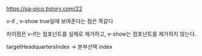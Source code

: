 
https://pa-pico.tistory.com/22

v-if  , v-show true일때 보여준다는 점은  똑같다 

차이점은 v-if는 컴포넌트를 실제로 제거하고, v-show는 컴포넌트를 제거하지 않는다.


targetHeadquartersIndex  -> 본부선택 index
